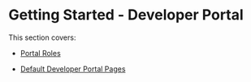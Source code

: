 ﻿---
sidebar_position: 1
---

# Getting Started - Developer Portal

<head>
  <meta name="guidename" content="API Management"/>
  <meta name="context" content="GUID-2fe2e79b-4344-451b-b089-88b5c7547ece"/>
</head>

This section covers:

- [Portal Roles](../Getting_started/Portal_roles.md)

- [Default Developer Portal Pages](../Getting_started/Default_developer_portal_pages.md)

